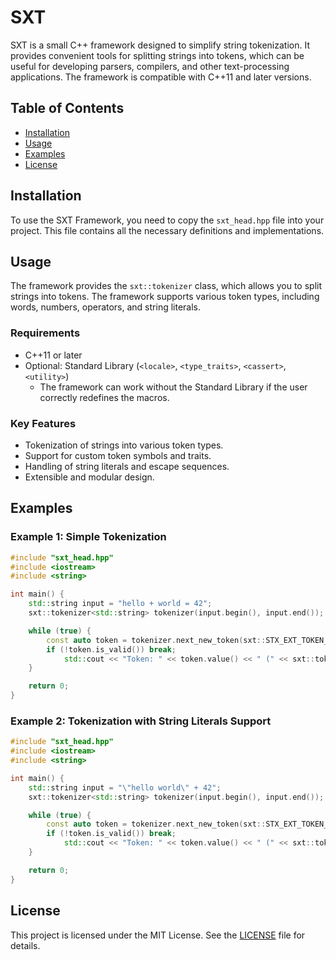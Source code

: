 # SXT

SXT is a small C++ framework designed to simplify string tokenization. It provides convenient tools for splitting strings into tokens, which can be useful for developing parsers, compilers, and other text-processing applications. The framework is compatible with C++11 and later versions.

## Table of Contents

- [Installation](#installation)
- [Usage](#usage)
- [Examples](#examples)
- [License](#license)

## Installation

To use the SXT Framework, you need to copy the `sxt_head.hpp` file into your project. This file contains all the necessary definitions and implementations.

## Usage

The framework provides the `sxt::tokenizer` class, which allows you to split strings into tokens. The framework supports various token types, including words, numbers, operators, and string literals.

### Requirements

- C++11 or later
- Optional: Standard Library (`<locale>`, `<type_traits>`, `<cassert>`, `<utility>`)
  - The framework can work without the Standard Library if the user correctly redefines the macros.

### Key Features

- Tokenization of strings into various token types.
- Support for custom token symbols and traits.
- Handling of string literals and escape sequences.
- Extensible and modular design.

## Examples

### Example 1: Simple Tokenization

```cpp
#include "sxt_head.hpp"
#include <iostream>
#include <string>

int main() {
    std::string input = "hello + world = 42";
    sxt::tokenizer<std::string> tokenizer(input.begin(), input.end());

    while (true) {
        const auto token = tokenizer.next_new_token(sxt::STX_EXT_TOKEN_TYPE_FLAG_BIT_NONE);
        if (!token.is_valid()) break;
            std::cout << "Token: " << token.value() << " (" << sxt::token_type_to_string(token.type()) << ")" << '\n';
    }

    return 0;
}
```

### Example 2: Tokenization with String Literals Support

```cpp
#include "sxt_head.hpp"
#include <iostream>
#include <string>

int main() {
    std::string input = "\"hello world\" + 42";
    sxt::tokenizer<std::string> tokenizer(input.begin(), input.end());

    while (true) {
        const auto token = tokenizer.next_new_token(sxt::STX_EXT_TOKEN_TYPE_FLAG_BIT_STRING_LETTERAL);
        if (!token.is_valid()) break;
            std::cout << "Token: " << token.value() << " (" << sxt::token_type_to_string(token.type()) << ")" << '\n';
    }

    return 0;
}
```
## License
This project is licensed under the MIT License. See the [LICENSE](LICENSE) file for details.
